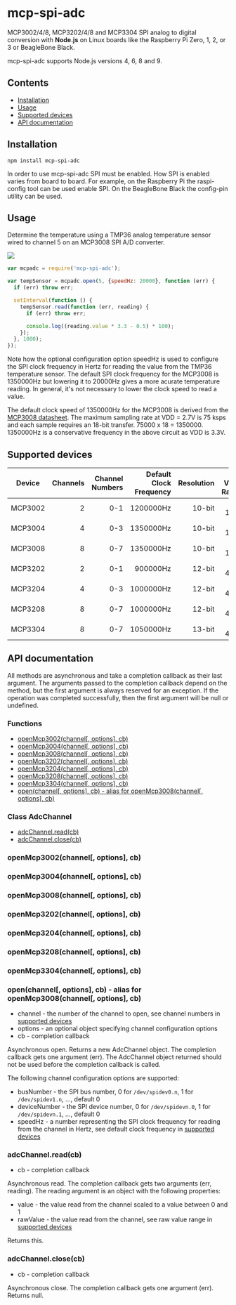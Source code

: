 # mcp-spi-adc

MCP3002/4/8, MCP3202/4/8 and MCP3304 SPI analog to digital conversion with
**Node.js** on Linux boards like the Raspberry Pi Zero, 1, 2, or 3 or
BeagleBone Black.

mcp-spi-adc supports Node.js versions 4, 6, 8 and 9.

## Contents

 * [Installation](#installation)
 * [Usage](#usage)
 * [Supported devices](#supported-devices)
 * [API documentation](#api-documentation)

## Installation

```
npm install mcp-spi-adc
```

In order to use mcp-spi-adc SPI must be enabled. How SPI is enabled varies
from board to board. For example, on the Raspberry Pi the raspi-config tool
can be used enable SPI. On the BeagleBone Black the config-pin utility can be
used.

## Usage

Determine the temperature using a TMP36 analog temperature sensor wired to
channel 5 on an MCP3008 SPI A/D converter.

<img src="https://raw.githubusercontent.com/fivdi/mcp-spi-adc/master/example/pi-mcp3008-tmp36.png">

```js
var mcpadc = require('mcp-spi-adc');

var tempSensor = mcpadc.open(5, {speedHz: 20000}, function (err) {
  if (err) throw err;

  setInterval(function () {
    tempSensor.read(function (err, reading) {
      if (err) throw err;

      console.log((reading.value * 3.3 - 0.5) * 100);
    });
  }, 1000);
});
```

Note how the optional configuration option speedHz is used to configure the
SPI clock frequency in Hertz for reading the value from the TMP36 temperature
sensor. The default SPI clock frequency for the MCP3008 is 1350000Hz but
lowering it to 20000Hz gives a more acurate temperature reading. In general,
it's not necessary to lower the clock speed to read a value.

The default clock speed of 1350000Hz for the MCP3008 is derived from the
[MCP3008 datasheet](https://cdn-shop.adafruit.com/datasheets/MCP3008.pdf).
The maximum sampling rate at VDD = 2.7V is 75 ksps and each sample requires
an 18-bit transfer. 75000 x 18 = 1350000. 1350000Hz is a conservative frequency
in the above circuit as VDD is 3.3V.

## Supported devices

Device | Channels | Channel Numbers | Default Clock Frequency | Resolution | Raw Value Range
:---: | ---: | ---: | ---: | ---: | ---:
MCP3002 | 2 | 0-1 | 1200000Hz | 10-bit | 0-1023
MCP3004 | 4 | 0-3 | 1350000Hz | 10-bit | 0-1023
MCP3008 | 8 | 0-7 | 1350000Hz | 10-bit | 0-1023
MCP3202 | 2 | 0-1 | 900000Hz | 12-bit | 0-4095
MCP3204 | 4 | 0-3 | 1000000Hz | 12-bit | 0-4095
MCP3208 | 8 | 0-7 | 1000000Hz | 12-bit | 0-4095
MCP3304 | 8 | 0-7 | 1050000Hz | 13-bit | 0-4095

## API documentation

All methods are asynchronous and take a completion callback as their last
argument. The arguments passed to the completion callback depend on the
method, but the first argument is always reserved for an exception. If the
operation was completed successfully, then the first argument will be null
or undefined.

### Functions

- [openMcp3002(channel[, options], cb)](#openmcp3002channel-options-cb)
- [openMcp3004(channel[, options], cb)](#openmcp3004channel-options-cb)
- [openMcp3008(channel[, options], cb)](#openmcp3008channel-options-cb)
- [openMcp3202(channel[, options], cb)](#openmcp3202channel-options-cb)
- [openMcp3204(channel[, options], cb)](#openmcp3204channel-options-cb)
- [openMcp3208(channel[, options], cb)](#openmcp3208channel-options-cb)
- [openMcp3304(channel[, options], cb)](#openmcp3304channel-options-cb)
- [open(channel[, options], cb) - alias for openMcp3008(channel[, options], cb)](#openchannel-options-cb---alias-for-openmcp3008channel-options-cb)

### Class AdcChannel

- [adcChannel.read(cb)](#adcchannelreadcb)
- [adcChannel.close(cb)](#adcchannelclosecb)

### openMcp3002(channel[, options], cb)
### openMcp3004(channel[, options], cb)
### openMcp3008(channel[, options], cb)
### openMcp3202(channel[, options], cb)
### openMcp3204(channel[, options], cb)
### openMcp3208(channel[, options], cb)
### openMcp3304(channel[, options], cb)
### open(channel[, options], cb) - alias for openMcp3008(channel[, options], cb)
- channel - the number of the channel to open, see channel numbers in
[supported devices](#supported-devices)
- options - an optional object specifying channel configuration options
- cb - completion callback

Asynchronous open. Returns a new AdcChannel object. The completion callback
gets one argument (err). The AdcChannel object returned should not be used
before the completion callback is called.

The following channel configuration options are supported:

- busNumber - the SPI bus number, 0 for `/dev/spidev0.n`,
1 for `/dev/spidev1.n`, ..., default 0
- deviceNumber - the SPI device number, 0 for `/dev/spidevn.0`,
1 for `/dev/spidevn.1`, ..., default 0
- speedHz - a number representing the SPI clock frequency for reading from the
channel in Hertz, see default clock frequency in
[supported devices](#supported-devices)

### adcChannel.read(cb)
- cb - completion callback

Asynchronous read. The completion callback gets two arguments (err,
reading). The reading argument is an object with the following properties:

- value - the value read from the channel scaled to a value between 0 and 1
- rawValue - the value read from the channel, see raw value range in
[supported devices](#supported-devices)

Returns this.

### adcChannel.close(cb)
- cb - completion callback

Asynchronous close. The completion callback gets one argument (err). Returns
null.

